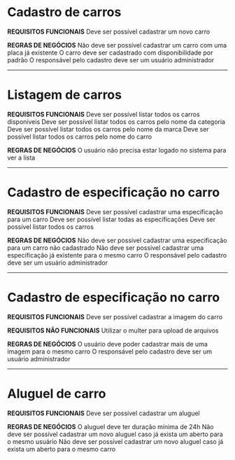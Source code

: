 # Cadastro de carros

**REQUISITOS FUNCIONAIS**
Deve ser possível cadastrar um novo carro

**REGRAS DE NEGÓCIOS**
Não deve ser possível cadastrar um carro com uma placa já existente
O carro deve ser cadastrado com disponibilidade por padrão
O responsável pelo cadastro deve ser um usuário administrador

-------------------------------------------------------------------

# Listagem de carros

**REQUISITOS FUNCIONAIS**
Deve ser possível listar todos os carros disponíveis
Deve ser possível listar todos os carros pelo nome da categoria
Deve ser possível listar todos os carros pelo nome da marca
Deve ser possível listar todos os carros pelo nome do carro

**REGRAS DE NEGÓCIOS**
O usuário não precisa estar logado no sistema para ver a lista

--------------------------------------------------------------------

# Cadastro de especificação no carro

**REQUISITOS FUNCIONAIS**
Deve ser possível cadastrar uma especificação para um carro
Deve ser possível listar todas as especificações
Deve ser possível listar todos os carros

**REGRAS DE NEGÓCIOS**
Não deve ser possível cadastrar uma especificação para um carro não cadastrado
Não deve ser possível cadastrar uma especificação já existente para o mesmo carro
O responsável pelo cadastro deve ser um usuário administrador

--------------------------------------------------------------------

# Cadastro de especificação no carro

**REQUISITOS FUNCIONAIS**
Deve ser possível cadastrar a imagem do carro

**REQUISITOS NÃO FUNCIONAIS**
Utilizar o multer para upload de arquivos

**REGRAS DE NEGÓCIOS**
O usuário deve poder cadastrar mais de uma imagem para o mesmo carro
O responsável pelo cadastro deve ser um usuário administrador

--------------------------------------------------------------------

# Aluguel de carro

**REQUISITOS FUNCIONAIS**
Deve ser possível cadastrar um aluguel

**REGRAS DE NEGÓCIOS**
O aluguel deve ter duração mínima de 24h
Não deve ser possível cadastrar um novo aluguel caso já exista um aberto para o mesmo usuário
Não deve ser possível cadastrar um novo aluguel caso já exista um aberto para o mesmo carro


